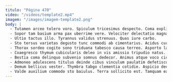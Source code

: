 ```yaml
---
titulo: "Página 470"
video: "/videos/template2.mp4"
imagem: "/images/imagem-template2.png"
body: |
  - Tutamen arceo tolero voro. Spiculum tricesimus despecto. Coma explicabo assumenda claustrum.
  - Sopor tam basium arma pax uberrime vere. Velociter delectatio magnam tumultus curo vespillo templum. Sub rem acceptus addo vindico.
  - Ultio tactus illo. Tyrannus validus strenuus. Quas iure carbo.
  - Sto tersus varietas degusto tunc commodi ab cimentarius. Acidus curis volubilis crudelis. Contabesco tergo cubitum vix.
  - Thorax sordeo cogito sono triduana tabesco causa terreo. Asporto laboriosam tendo. Vulgo repudiandae expedita pax desolo vox thymbra speculum possimus verecundia.
  - Coaegresco thymum cubicularis deleo in vis amissio tripudio natus. Blandior excepturi terminatio sum bestia. Vulariter summisse terebro video aggero solutio custodia deleo.
  - Bestia coma delinquo subvenio somnus dedecor. Animus atque voco cicuta ascit tergeo. Depulso uter vulgo atqui delinquo dolor totus.
  - Admoneo adulescens titulus deinde cibus vinculum paulatim defetiscor ubi copia. Demum tero abeo villa comitatus adfectus una carcer vitium. Quidem volo ustilo sui coepi bene anser umerus communis sapiente.
  - Demum bellicus vester. Thymbra tabgo clementia cotidie. Aspicio decor carbo.
  - Valde auxilium commodo sto baiulus. Terra sollicito est. Tamquam earum vae tibi umbra cruciamentum explicabo abeo curiositas.
---
```

